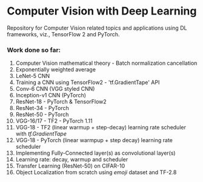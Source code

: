 # Computer Vision with Deep Learning

Repository for Computer Vision related topics and applications using DL frameworks, viz., TensorFlow 2 and PyTorch.


### Work done so far:
1. Computer Vision mathematical theory - Batch normalization cancellation
2. Exponentially weighted average
3. LeNet-5 CNN
4. Training a CNN using TensorFlow2 - 'tf.GradientTape' API
5. Conv-6 CNN (VGG styled CNN)
6. Inception-v1 CNN (PyTorch)
7. ResNet-18 - PyTorch & TensorFlow2
8. ResNet-34 - PyTorch
9. ResNet-50 - PyTorch
10. VGG-16/17 - TF2 - PyTorch 1.11
11. VGG-18 - TF2 (linear warmup + step-decay) learning rate scheduler with _tf.GradientTape_
12. VGG-18 - PyTorch (linear warmpup + step decay) learning rate scheduler
13. Implementing Fully-Connected layer(s) as convolutional layer(s)
14. Learning rate: decay, warmup and scheduler
15. Transfer Learning (ResNet-50) on CIFAR-10
16. Object Localization from scratch using _emoji_ dataset and TF-2.8
